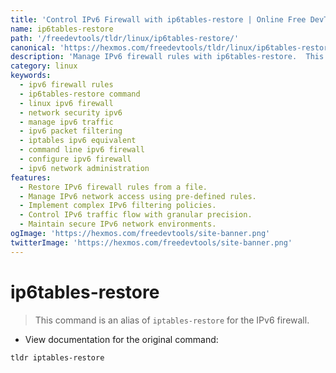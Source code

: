 ```yaml
---
title: 'Control IPv6 Firewall with ip6tables-restore | Online Free DevTools by Hexmos'
name: ip6tables-restore
path: '/freedevtools/tldr/linux/ip6tables-restore/'
canonical: 'https://hexmos.com/freedevtools/tldr/linux/ip6tables-restore/'
description: 'Manage IPv6 firewall rules with ip6tables-restore.  This command provides control over IPv6 network traffic. Free online tool, no registration required.'
category: linux
keywords:
  - ipv6 firewall rules
  - ip6tables-restore command
  - linux ipv6 firewall
  - network security ipv6
  - manage ipv6 traffic
  - ipv6 packet filtering
  - iptables ipv6 equivalent
  - command line ipv6 firewall
  - configure ipv6 firewall
  - ipv6 network administration
features:
  - Restore IPv6 firewall rules from a file.
  - Manage IPv6 network access using pre-defined rules.
  - Implement complex IPv6 filtering policies.
  - Control IPv6 traffic flow with granular precision.
  - Maintain secure IPv6 network environments.
ogImage: 'https://hexmos.com/freedevtools/site-banner.png'
twitterImage: 'https://hexmos.com/freedevtools/site-banner.png'
---
```


# ip6tables-restore

> This command is an alias of `iptables-restore` for the IPv6 firewall.

- View documentation for the original command:

`tldr iptables-restore`
